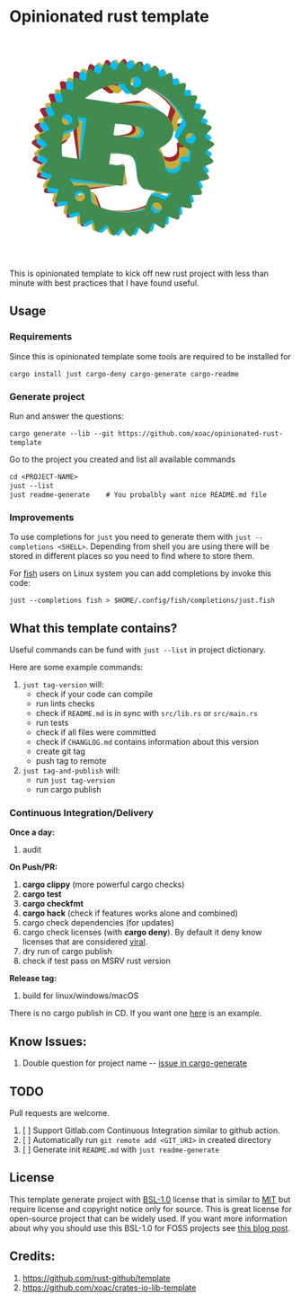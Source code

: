 # Opinionated rust template

![](./logo.svg)

 This is opinionated template to kick off new rust project with less than minute with best practices that I have found useful.

## Usage

### Requirements

Since this is opinionated template some tools are required to be installed for 

```shell
cargo install just cargo-deny cargo-generate cargo-readme
```

### Generate project

Run and answer the questions:
```shell
cargo generate --lib --git https://github.com/xoac/opinionated-rust-template
```

Go to the project you created and list all available commands
```shell
cd <PROJECT-NAME>
just --list
just readme-generate    # You probalbly want nice README.md file
```

### Improvements 

To use completions for `just` you need to generate them with `just --completions <SHELL>`. Depending from shell you are using there will be stored in different places so you need to find where to store them.

For [fish] users on Linux system you can add completions by invoke this code:
```
just --completions fish > $HOME/.config/fish/completions/just.fish
```

## What this template contains?

Useful commands can be fund with `just --list` in project dictionary.

Here are some example commands:

1. `just tag-version` will:
    - check if your code can compile
    - run lints checks
    - check if `README.md` is in sync with `src/lib.rs` or `src/main.rs`
    - run tests
    - check if all files were committed
    - check if `CHANGLOG.md` contains information about this version
    - create git tag
    - push tag to remote
2. `just tag-and-publish` will:
    - run `just tag-version`
    - run cargo publish 


### Continuous Integration/Delivery

**Once a day:**
1. audit

**On Push/PR:**
1. **cargo clippy** (more powerful cargo checks)
2. **cargo test**
3. **cargo checkfmt**
4. **cargo hack** (check if features works alone and combined)
5. cargo check dependencies (for updates)
6. cargo check licenses (with **cargo deny**). By default it deny know licenses that are considered [viral](https://en.wikipedia.org/wiki/Viral_license).
7. dry run of cargo publish
8. check if test pass on MSRV rust version

**Release tag:**
1. build for linux/windows/macOS

There is no cargo publish in CD. If you want one [here](https://github.com/rust-github/template/blob/db0d14be66dcd47e34b4946111b65b74c610cf4e/template/.github/workflows/cd.yml#L106-L121) is an example.

## Know Issues:

1. Double question for project name -- [issue in cargo-generate](https://github.com/cargo-generate/cargo-generate/issues/522)

## TODO

Pull requests are welcome.

1. [ ] Support Gitlab.com Continuous Integration similar to github action.
2. [ ] Automatically run `git remote add <GIT_URI>` in created directory
3. [ ] Generate init `README.md` with `just readme-generate`

## License

This template generate project with [BSL-1.0] license that is similar to [MIT] but require license and copyright notice only for source. This is great license for open-source project that can be widely used. If you want more information about why you should use this BSL-1.0 for FOSS projects see [this blog post](https://pdimov.github.io/blog/2020/09/06/why-use-the-boost-license/).

## Credits:

1. https://github.com/rust-github/template
2. https://github.com/xoac/crates-io-lib-template


[BSL-1.0]: https://choosealicense.com/licenses/bsl-1.0/
[MIT]: https://choosealicense.com/licenses/mit/
[fish]: https://fishshell.com/
